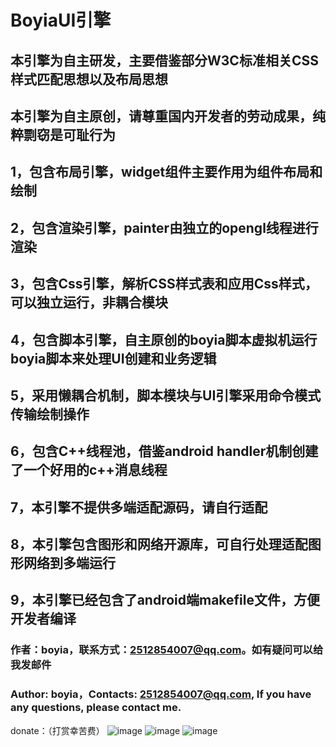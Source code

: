 # BoyiaUI引擎

## 本引擎为自主研发，主要借鉴部分W3C标准相关CSS样式匹配思想以及布局思想
## 本引擎为自主原创，请尊重国内开发者的劳动成果，纯粹剽窃是可耻行为
## 1，包含布局引擎，widget组件主要作用为组件布局和绘制
## 2，包含渲染引擎，painter由独立的opengl线程进行渲染
## 3，包含Css引擎，解析CSS样式表和应用Css样式，可以独立运行，非耦合模块
## 4，包含脚本引擎，自主原创的boyia脚本虚拟机运行boyia脚本来处理UI创建和业务逻辑
## 5，采用懒耦合机制，脚本模块与UI引擎采用命令模式传输绘制操作
## 6，包含C++线程池，借鉴android handler机制创建了一个好用的c++消息线程
## 7，本引擎不提供多端适配源码，请自行适配
## 8，本引擎包含图形和网络开源库，可自行处理适配图形网络到多端运行
## 9，本引擎已经包含了android端makefile文件，方便开发者编译

### 作者：boyia，联系方式：2512854007@qq.com。如有疑问可以给我发邮件
### Author: boyia，Contacts: 2512854007@qq.com, If you have any questions, please contact me.

donate：（打赏幸苦费）
![image](https://github.com/damonyan1985/MiniYan/blob/master/Donate/zfbzf.jpg)
![image](https://github.com/damonyan1985/MiniYan/blob/master/Donate/wxzf.jpg)
![image](https://github.com/damonyan1985/MiniYan/blob/master/Donate/zfbhb.jpg)
